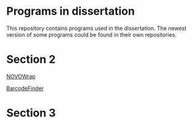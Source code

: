 # Programs in dissertation

This repository contains programs used in the dissertation. The newest version
of some programs could be found in their own repositories.

# Section 2

[NOVOWrap](https://github.com/wpwupingwp/novowrap)

[BarcodeFinder](https://github.com/wpwupingwp/barcodefinder)

# Section 3
